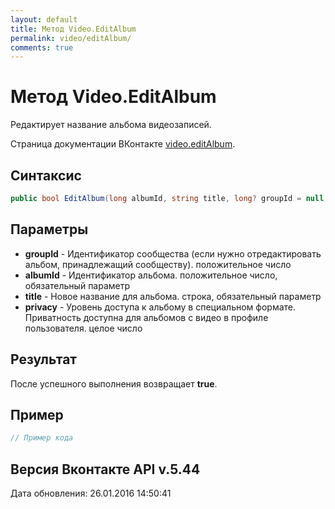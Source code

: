 ```yaml
---
layout: default
title: Метод Video.EditAlbum
permalink: video/editAlbum/
comments: true
---
```

# Метод Video.EditAlbum
Редактирует название альбома видеозаписей.

Страница документации ВКонтакте [video.editAlbum](https://vk.com/dev/video.editAlbum).
## Синтаксис
``` csharp
public bool EditAlbum(long albumId, string title, long? groupId = null, Privacy privacy = null)
```

## Параметры
+ **groupId** - Идентификатор сообщества (если нужно отредактировать альбом, принадлежащий сообществу). положительное число
+ **albumId** - Идентификатор альбома. положительное число, обязательный параметр
+ **title** - Новое название для альбома. строка, обязательный параметр
+ **privacy** - Уровень доступа к альбому в специальном формате. 
Приватность доступна для альбомов с видео в профиле пользователя. целое число

## Результат
После успешного выполнения возвращает **true**.

## Пример
``` csharp
// Пример кода
```

## Версия Вконтакте API v.5.44
Дата обновления: 26.01.2016 14:50:41
